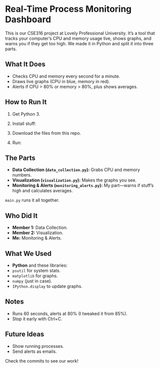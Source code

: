 # Real-Time Process Monitoring Dashboard

This is our CSE316 project at Lovely Professional University. It’s a tool that tracks your computer’s CPU and memory usage live, shows graphs, and warns you if they get too high. We made it in Python and split it into three parts.

## What It Does
- Checks CPU and memory every second for a minute.
- Draws live graphs (CPU in blue, memory in red).
- Alerts if CPU > 80% or memory > 80%, plus shows averages.

## How to Run It
1. Get Python 3.
2. Install stuff:

3. Download the files from this repo.
4. Run:


## The Parts
- **Data Collection (`data_collection.py`):** Grabs CPU and memory numbers.
- **Visualization (`visualization.py`):** Makes the graphs you see.
- **Monitoring & Alerts (`monitoring_alerts.py`):** My part—warns if stuff’s high and calculates averages.

`main.py` runs it all together.

## Who Did It
- **Member 1:** Data Collection.
- **Member 2:** Visualization.
- **Me:** Monitoring & Alerts.

## What We Used
- **Python** and these libraries:
- `psutil` for system stats.
- `matplotlib` for graphs.
- `numpy` (just in case).
- `IPython.display` to update graphs.

## Notes
- Runs 60 seconds, alerts at 80% (I tweaked it from 85%).
- Stop it early with Ctrl+C.

## Future Ideas
- Show running processes.
- Send alerts as emails.

Check the commits to see our work!
